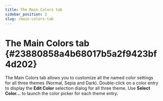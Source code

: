 ```yaml
---
title: The Main Colors tab
sidebar_position: 2
slug: /main-colors-tab
---
```


# The Main Colors tab {#23880858a4b68017b5a2f9423bf4d202}

The Main Colors tab allows you to customize all the named color settings for all three themes (Normal, Sepia and Dark). Double-click on a color entry to display the **Edit Color** selection dialog for all three theme. Use **Select Color…** to launch the color picker for each theme entry.

